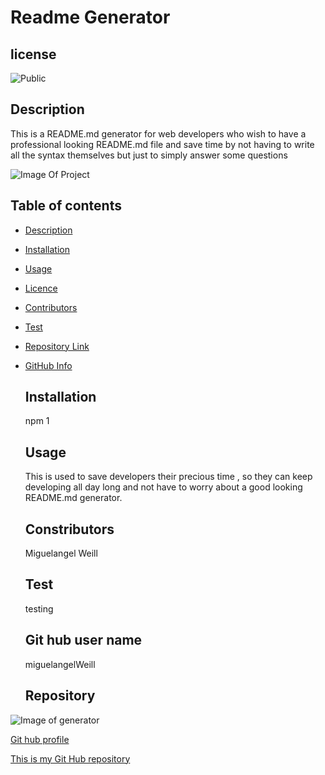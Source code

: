 # Readme Generator
  ## license
  ![Public](https://img.shields.io/badge/license-Public-blue)

  ## Description
  This is a README.md generator for web developers who wish to have a professional looking README.md file and save time by not having to write all the syntax themselves but just to simply answer some questions

  ![Image Of Project](./imageOfProject)

  ## Table of contents
- [Description](#Description)
- [Installation](#Installation)
- [Usage](#Usage)
- [Licence](#License)
- [Contributors](#Contributors)
- [Test](#Test)
- [Repository Link](#Repository)
- [GitHub Info](#GitHub)

  ## Installation
   npm 1

  ## Usage
  This is used to save developers their precious time , so they can keep developing all day long and not have to worry about a good looking README.md generator.

  ## Constributors
  Miguelangel Weill

  ## Test
  testing

  ## Git hub user name
  miguelangelWeill

  ## Repository

![Image of generator](https://avatars2.githubusercontent.com/u/64563531?v=4)

[Git hub profile](https://api.github.com/users/Miguelangelweill)
  
[This is my Git Hub repository](https://github.com/Miguelangelweill)

